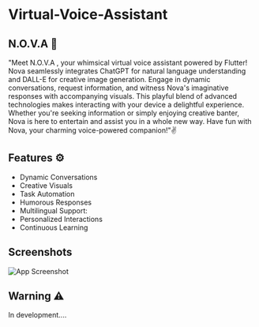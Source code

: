 
# Virtual-Voice-Assistant 
## N.O.V.A 🤖

"Meet N.O.V.A , your whimsical virtual voice assistant powered by Flutter! Nova seamlessly integrates ChatGPT for natural language understanding and DALL-E for creative image generation. Engage in dynamic conversations, request information, and witness Nova's imaginative responses with accompanying visuals. This playful blend of advanced technologies makes interacting with your device a delightful experience. Whether you're seeking information or simply enjoying creative banter, Nova is here to entertain and assist you in a whole new way. Have fun with Nova, your charming voice-powered companion!"✌️


## Features ⚙️

- Dynamic Conversations
- Creative Visuals
- Task Automation
- Humorous Responses
- Multilingual Support:
- Personalized Interactions
- Continuous Learning


## Screenshots

![App Screenshot]([https://via.placeholder.com/468x300?text=App+Screenshot+Here](https://github.com/ayushsahu07/Voice_Assistant-N.O.V.A-/assets/146854646/64e1ccd4-f05d-4411-b9fb-f52303435be5)https://github.com/ayushsahu07/Voice_Assistant-N.O.V.A-/assets/146854646/64e1ccd4-f05d-4411-b9fb-f52303435be5)


## Warning ⚠️

In development....

